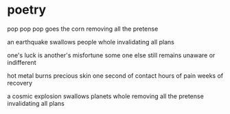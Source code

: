 # poetry

pop pop pop
goes the corn
removing all the pretense

an earthquake swallows people whole
invalidating all plans

one's luck is another's misfortune
some one else still remains unaware
or indifferent

hot metal burns precious skin
one second of contact
hours of pain
weeks of recovery

a cosmic explosion swallows planets whole
removing all the pretense
invalidating all plans
